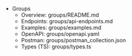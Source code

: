 - Groups
  - Overview: groups/README.md
  - Endpoints: groups/api-endpoints.md
  - Examples: groups/examples.md
  - OpenAPI: groups/openapi.yaml
  - Postman: groups/postman_collection.json
  - Types (TS): groups/types.ts

